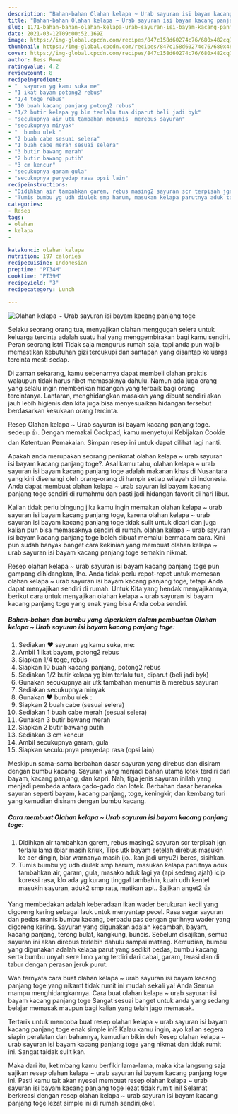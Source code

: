 ```yaml
---
description: "Bahan-bahan Olahan kelapa ~ Urab sayuran isi bayam kacang panjang toge yang nikmat dan Mudah Dibuat"
title: "Bahan-bahan Olahan kelapa ~ Urab sayuran isi bayam kacang panjang toge yang nikmat dan Mudah Dibuat"
slug: 1171-bahan-bahan-olahan-kelapa-urab-sayuran-isi-bayam-kacang-panjang-toge-yang-nikmat-dan-mudah-dibuat
date: 2021-03-12T09:00:52.169Z
image: https://img-global.cpcdn.com/recipes/847c158d60274c76/680x482cq70/olahan-kelapa-urab-sayuran-isi-bayam-kacang-panjang-toge-foto-resep-utama.jpg
thumbnail: https://img-global.cpcdn.com/recipes/847c158d60274c76/680x482cq70/olahan-kelapa-urab-sayuran-isi-bayam-kacang-panjang-toge-foto-resep-utama.jpg
cover: https://img-global.cpcdn.com/recipes/847c158d60274c76/680x482cq70/olahan-kelapa-urab-sayuran-isi-bayam-kacang-panjang-toge-foto-resep-utama.jpg
author: Bess Rowe
ratingvalue: 4.2
reviewcount: 8
recipeingredient:
- "  sayuran yg kamu suka me"
- "1 ikat bayam potong2 rebus"
- "1/4 toge rebus"
- "10 buah kacang panjang potong2 rebus"
- "1/2 butir kelapa yg blm terlalu tua diparut beli jadi byk"
- "secukupnya air utk tambahan menumis  merebus sayuran"
- "secukupnya minyak"
- "  bumbu ulek "
- "2 buah cabe sesuai selera"
- "1 buah cabe merah sesuai selera"
- "3 butir bawang merah"
- "2 butir bawang putih"
- "3 cm kencur"
- "secukupnya garam gula"
- "secukupnya penyedap rasa opsi lain"
recipeinstructions:
- "Didihkan air tambahkan garem, rebus masing2 sayuran scr terpisah jgn terlalu lama (biar masih kriuk, Tips utk bayam setelah direbus masukin ke aer dingin, biar warnanya masih ijo.. kan jadi unyu2) beres, sisihkan."
- "Tumis bumbu yg udh diulek smp harum, masukan kelapa parutnya aduk tambahkan air, garam, gula, masako aduk lagi ya (api sedeng ajah) icip koreksi rasa, klo ada yg kurang tinggal tambahin, kuah udh kentel masukin sayuran, aduk2 smp rata, matikan api.. Sajikan anget2 👍"
categories:
- Resep
tags:
- olahan
- kelapa
- 

katakunci: olahan kelapa  
nutrition: 197 calories
recipecuisine: Indonesian
preptime: "PT34M"
cooktime: "PT39M"
recipeyield: "3"
recipecategory: Lunch

---
```



![Olahan kelapa ~ Urab sayuran isi bayam kacang panjang toge](https://img-global.cpcdn.com/recipes/847c158d60274c76/680x482cq70/olahan-kelapa-urab-sayuran-isi-bayam-kacang-panjang-toge-foto-resep-utama.jpg)

Selaku seorang orang tua, menyajikan olahan menggugah selera untuk keluarga tercinta adalah suatu hal yang menggembirakan bagi kamu sendiri. Peran seorang istri Tidak saja mengurus rumah saja, tapi anda pun wajib memastikan kebutuhan gizi tercukupi dan santapan yang disantap keluarga tercinta mesti sedap.

Di zaman  sekarang, kamu sebenarnya dapat membeli olahan praktis walaupun tidak harus ribet memasaknya dahulu. Namun ada juga orang yang selalu ingin memberikan hidangan yang terbaik bagi orang tercintanya. Lantaran, menghidangkan masakan yang dibuat sendiri akan jauh lebih higienis dan kita juga bisa menyesuaikan hidangan tersebut berdasarkan kesukaan orang tercinta. 

Resep Olahan kelapa ~ Urab sayuran isi bayam kacang panjang toge. sedeup 👍. Dengan memakai Cookpad, kamu menyetujui Kebijakan Cookie dan Ketentuan Pemakaian. Simpan resep ini untuk dapat dilihat lagi nanti.

Apakah anda merupakan seorang penikmat olahan kelapa ~ urab sayuran isi bayam kacang panjang toge?. Asal kamu tahu, olahan kelapa ~ urab sayuran isi bayam kacang panjang toge adalah makanan khas di Nusantara yang kini disenangi oleh orang-orang di hampir setiap wilayah di Indonesia. Anda dapat membuat olahan kelapa ~ urab sayuran isi bayam kacang panjang toge sendiri di rumahmu dan pasti jadi hidangan favorit di hari libur.

Kalian tidak perlu bingung jika kamu ingin memakan olahan kelapa ~ urab sayuran isi bayam kacang panjang toge, karena olahan kelapa ~ urab sayuran isi bayam kacang panjang toge tidak sulit untuk dicari dan juga kalian pun bisa memasaknya sendiri di rumah. olahan kelapa ~ urab sayuran isi bayam kacang panjang toge boleh dibuat memalui bermacam cara. Kini pun sudah banyak banget cara kekinian yang membuat olahan kelapa ~ urab sayuran isi bayam kacang panjang toge semakin nikmat.

Resep olahan kelapa ~ urab sayuran isi bayam kacang panjang toge pun gampang dihidangkan, lho. Anda tidak perlu repot-repot untuk memesan olahan kelapa ~ urab sayuran isi bayam kacang panjang toge, tetapi Anda dapat menyajikan sendiri di rumah. Untuk Kita yang hendak menyajikannya, berikut cara untuk menyajikan olahan kelapa ~ urab sayuran isi bayam kacang panjang toge yang enak yang bisa Anda coba sendiri.

<!--inarticleads1-->

##### Bahan-bahan dan bumbu yang diperlukan dalam pembuatan Olahan kelapa ~ Urab sayuran isi bayam kacang panjang toge:

1. Sediakan  ❤ sayuran yg kamu suka, me:
1. Ambil 1 ikat bayam, potong2 rebus
1. Siapkan 1/4 toge, rebus
1. Siapkan 10 buah kacang panjang, potong2 rebus
1. Sediakan 1/2 butir kelapa yg blm terlalu tua, diparut (beli jadi byk)
1. Gunakan secukupnya air utk tambahan menumis &amp; merebus sayuran
1. Sediakan secukupnya minyak
1. Gunakan  ❤ bumbu ulek :
1. Siapkan 2 buah cabe (sesuai selera)
1. Sediakan 1 buah cabe merah (sesuai selera)
1. Gunakan 3 butir bawang merah
1. Siapkan 2 butir bawang putih
1. Sediakan 3 cm kencur
1. Ambil secukupnya garam, gula
1. Siapkan secukupnya penyedap rasa (opsi lain)


Meskipun sama-sama berbahan dasar sayuran yang direbus dan disiram dengan bumbu kacang. Sayuran yang menjadi bahan utama lotek terdiri dari bayam, kacang panjang, dan kapri. Nah, tiga jenis sayuran inilah yang menjadi pembeda antara gado-gado dan lotek. Berbahan dasar beraneka sayuran seperti bayam, kacang panjang, toge, keningkir, dan kembang turi yang kemudian disiram dengan bumbu kacang. 

<!--inarticleads2-->

##### Cara membuat Olahan kelapa ~ Urab sayuran isi bayam kacang panjang toge:

1. Didihkan air tambahkan garem, rebus masing2 sayuran scr terpisah jgn terlalu lama (biar masih kriuk, Tips utk bayam setelah direbus masukin ke aer dingin, biar warnanya masih ijo.. kan jadi unyu2) beres, sisihkan.
1. Tumis bumbu yg udh diulek smp harum, masukan kelapa parutnya aduk tambahkan air, garam, gula, masako aduk lagi ya (api sedeng ajah) icip koreksi rasa, klo ada yg kurang tinggal tambahin, kuah udh kentel masukin sayuran, aduk2 smp rata, matikan api.. Sajikan anget2 👍


Yang membedakan adalah keberadaan ikan wader berukuran kecil yang digoreng kering sebagai lauk untuk menyantap pecel. Rasa segar sayuran dan pedas manis bumbu kacang, berpadu pas dengan gurihnya wader yang digoreng kering. Sayuran yang digunakan adalah kecambah, bayam, kacang panjang, terong bulat, kangkung, buncis. Sebelum disajikan, semua sayuran ini akan direbus terlebih dahulu sampai matang. Kemudian, bumbu yang digunakan adalah kelapa parut yang sedikit pedas, bumbu kacang, serta bumbu unyah sere limo yang terdiri dari cabai, garam, terasi dan di tabur dengan perasan jeruk purut. 

Wah ternyata cara buat olahan kelapa ~ urab sayuran isi bayam kacang panjang toge yang nikamt tidak rumit ini mudah sekali ya! Anda Semua mampu menghidangkannya. Cara buat olahan kelapa ~ urab sayuran isi bayam kacang panjang toge Sangat sesuai banget untuk anda yang sedang belajar memasak maupun bagi kalian yang telah jago memasak.

Tertarik untuk mencoba buat resep olahan kelapa ~ urab sayuran isi bayam kacang panjang toge enak simple ini? Kalau kamu ingin, ayo kalian segera siapin peralatan dan bahannya, kemudian bikin deh Resep olahan kelapa ~ urab sayuran isi bayam kacang panjang toge yang nikmat dan tidak rumit ini. Sangat taidak sulit kan. 

Maka dari itu, ketimbang kamu berfikir lama-lama, maka kita langsung saja sajikan resep olahan kelapa ~ urab sayuran isi bayam kacang panjang toge ini. Pasti kamu tak akan nyesel membuat resep olahan kelapa ~ urab sayuran isi bayam kacang panjang toge lezat tidak rumit ini! Selamat berkreasi dengan resep olahan kelapa ~ urab sayuran isi bayam kacang panjang toge lezat simple ini di rumah sendiri,oke!.

